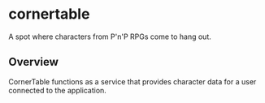 # cornertable
A spot where characters from P'n'P RPGs come to hang out.

## Overview
CornerTable functions as a service that provides character data for a user connected to the application.
